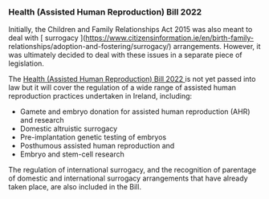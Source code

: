 ###  Health (Assisted Human Reproduction) Bill 2022

Initially, the Children and Family Relationships Act 2015 was also meant to
deal with [ surrogacy ](https://www.citizensinformation.ie/en/birth-family-
relationships/adoption-and-fostering/surrogacy/) arrangements. However, it was
ultimately decided to deal with these issues in a separate piece of
legislation.

The [ Health (Assisted Human Reproduction) Bill 2022
](https://www.oireachtas.ie/en/bills/bill/2023/26/) is not yet passed into law
but it will cover the regulation of a wide range of assisted human
reproduction practices undertaken in Ireland, including:

  * Gamete and embryo donation for assisted human reproduction (AHR) and research 
  * Domestic altruistic surrogacy 
  * Pre-implantation genetic testing of embryos 
  * Posthumous assisted human reproduction and 
  * Embryo and stem-cell research 

The regulation of international surrogacy, and the recognition of parentage of
domestic and international surrogacy arrangements that have already taken
place, are also included in the Bill.

